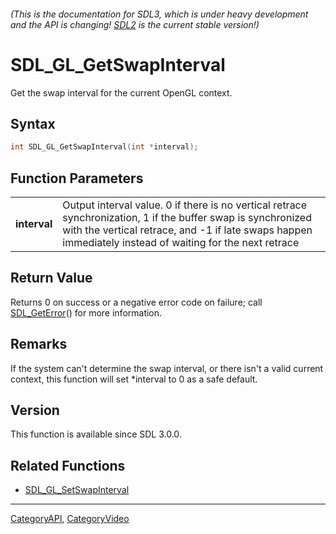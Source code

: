 ###### (This is the documentation for SDL3, which is under heavy development and the API is changing! [SDL2](https://wiki.libsdl.org/SDL2/) is the current stable version!)
# SDL_GL_GetSwapInterval

Get the swap interval for the current OpenGL context.

## Syntax

```c
int SDL_GL_GetSwapInterval(int *interval);

```

## Function Parameters

|                  |                                                                                                                                                                                                                           |
| ---------------- | ------------------------------------------------------------------------------------------------------------------------------------------------------------------------------------------------------------------------- |
| **interval**     | Output interval value. 0 if there is no vertical retrace synchronization, 1 if the buffer swap is synchronized with the vertical retrace, and -1 if late swaps happen immediately instead of waiting for the next retrace |

## Return Value

Returns 0 on success or a negative error code on failure; call
[SDL_GetError](SDL_GetError)() for more information.

## Remarks

If the system can't determine the swap interval, or there isn't a valid
current context, this function will set *interval to 0 as a safe default.

## Version

This function is available since SDL 3.0.0.

## Related Functions

* [SDL_GL_SetSwapInterval](SDL_GL_SetSwapInterval)

----
[CategoryAPI](CategoryAPI), [CategoryVideo](CategoryVideo)


